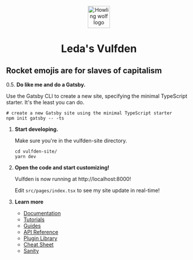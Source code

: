 <p align="center">
  <a href="https://leda.fyi">
    <img alt="Howling wolf logo" src="https://leda.fyi/wolf.png" width="60" />
  </a>
</p>
<h1 align="center">
  Leda's Vulfden
</h1>

## Rocket emojis are for slaves of capitalism

0.5.  **Do like me and do a Gatsby.**

Use the Gatsby CLI to create a new site, specifying the minimal TypeScript starter. It's the least you can do.

```shell
# create a new Gatsby site using the minimal TypeScript starter
npm init gatsby -- -ts
```

1.  **Start developing.**

    Make sure you're in the vulfden-site directory.

    ```shell
    cd vulfden-site/
    yarn dev
    ```

2.  **Open the code and start customizing!**

    Vulfden is now running at http://localhost:8000!

    Edit `src/pages/index.tsx` to see my site update in real-time!

3.  **Learn more**

    - [Documentation](https://www.gatsbyjs.com/docs/?utm_source=starter&utm_medium=readme&utm_campaign=minimal-starter-ts)
    - [Tutorials](https://www.gatsbyjs.com/docs/tutorial/?utm_source=starter&utm_medium=readme&utm_campaign=minimal-starter-ts)
    - [Guides](https://www.gatsbyjs.com/docs/how-to/?utm_source=starter&utm_medium=readme&utm_campaign=minimal-starter-ts)
    - [API Reference](https://www.gatsbyjs.com/docs/api-reference/?utm_source=starter&utm_medium=readme&utm_campaign=minimal-starter-ts)
    - [Plugin Library](https://www.gatsbyjs.com/plugins?utm_source=starter&utm_medium=readme&utm_campaign=minimal-starter-ts)
    - [Cheat Sheet](https://www.gatsbyjs.com/docs/cheat-sheet/?utm_source=starter&utm_medium=readme&utm_campaign=minimal-starter-ts)
    - [Sanity](https://www.sanity.io/docs)
